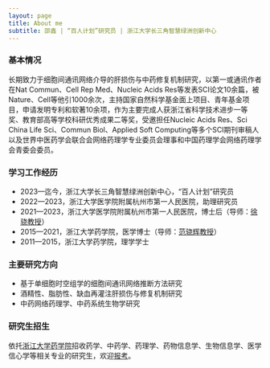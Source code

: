 ```yaml
---
layout: page
title: About me
subtitle: 邵鑫 | “百人计划”研究员 | 浙江大学长三角智慧绿洲创新中心
---
```


### 基本情况
长期致力于细胞间通讯网络介导的肝损伤与中药修复机制研究，以第一或通讯作者在Nat Commun、Cell Rep Med、Nucleic Acids Res等发表SCI论文10余篇，被Nature、Cell等他引1000余次，主持国家自然科学基金面上项目、青年基金项目，申请发明专利和软著10余项，作为主要完成人获浙江省科学技术进步一等奖、教育部高等学校科研优秀成果二等奖，受邀担任Nucleic Acids Res、Sci China Life Sci、Commun Biol、Applied Soft Computing等多个SCI期刊审稿人以及世界中医药学会联合会网络药理学专业委员会理事和中国药理学会网络药理学会青委会委员。

### 学习工作经历
* 2023—迄今，浙江大学长三角智慧绿洲创新中心，“百人计划”研究员
* 2022—2023，浙江大学医学院附属杭州市第一人民医院，助理研究员
* 2021—2023，浙江大学医学院附属杭州市第一人民医院，博士后（导师：[徐骁教授](https://person.zju.edu.cn/0097425)）
* 2015—2021，浙江大学药学院，医学博士（导师：[范骁辉教授](https://person.zju.edu.cn/fanxh)）
* 2011—2015，浙江大学药学院，理学学士

### 主要研究方向
- 基于单细胞时空组学的细胞间通讯网络推断方法研究
- 酒精性、脂肪性、缺血再灌注肝损伤与修复机制研究
- 中药网络药理学、中药系统生物学研究

### 研究生招生
依托[浙江大学药学院](http://www.cps.zju.edu.cn/)招收药学、中药学、药理学、药物信息学、生物信息学、医学信心学等相关专业的研究生，欢迎[报考](http://www.grs.zju.edu.cn/yjszs/)。
